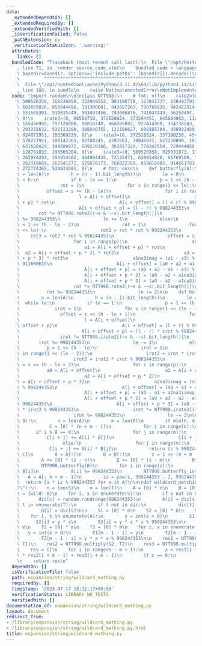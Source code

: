 ```yaml
---
data:
  _extendedDependsOn: []
  _extendedRequiredBy: []
  _extendedVerifiedWith: []
  _isVerificationFailed: false
  _pathExtension: py
  _verificationStatusIcon: ':warning:'
  attributes:
    links: []
  bundledCode: "Traceback (most recent call last):\n  File \"/opt/hostedtoolcache/Python/3.11.4/x64/lib/python3.11/site-packages/onlinejudge_verify/documentation/build.py\"\
    , line 71, in _render_source_code_stat\n    bundled_code = language.bundle(stat.path,\
    \ basedir=basedir, options={'include_paths': [basedir]}).decode()\n          \
    \         ^^^^^^^^^^^^^^^^^^^^^^^^^^^^^^^^^^^^^^^^^^^^^^^^^^^^^^^^^^^^^^^^^^^^^^^^^^^^^^^^^\n\
    \  File \"/opt/hostedtoolcache/Python/3.11.4/x64/lib/python3.11/site-packages/onlinejudge_verify/languages/python.py\"\
    , line 108, in bundle\n    raise NotImplementedError\nNotImplementedError\n"
  code: "import random\n\n\nclass NTT998:\n    # fmt: off\n    rate2=(0, 911660635,\
    \ 509520358, 369330050, 332049552, 983190778, 123842337, 238493703, 975955924,\
    \ 603855026, 856644456, 131300601, 842657263, 730768835, 942482514, 806263778,\
    \ 151565301, 510815449, 503497456, 743006876, 741047443, 56250497, 867605899,\
    \ 0)\n    irate2=(0, 86583718, 372528824, 373294451, 645684063, 112220581, 692852209,\
    \ 155456985, 797128860, 90816748, 860285882, 927414960, 354738543, 109331171,\
    \ 293255632, 535113200, 308540755, 121186627, 608385704, 438932459, 359477183,\
    \ 824071951, 103369235, 0)\n    rate3=(0, 372528824, 337190230, 454590761, 816400692,\
    \ 578227951, 180142363, 83780245, 6597683, 70046822, 623238099, 183021267, 402682409,\
    \ 631680428, 344509872, 689220186, 365017329, 774342554, 729444058, 102986190,\
    \ 128751033, 395565204, 0)\n    irate3=(0, 509520358, 929031873, 170256584, 839780419,\
    \ 282974284, 395914482, 444904435, 72135471, 638914820, 66769500, 771127074, 985925487,\
    \ 262319669, 262341272, 625870173, 768022760, 859816005, 914661783, 430819711,\
    \ 272774365, 530924681, 0)\n    # fmt: on\n\n    def butterfly(A):\n        n\
    \ = len(A)\n        h = (n - 1).bit_length()\n        le = 0\n        while le\
    \ < h:\n            if h - le == 1:\n                p = 1 << (h - le - 1)\n \
    \               rot = 1\n                for s in range(1 << le):\n          \
    \          offset = s << (h - le)\n                    for i in range(p):\n  \
    \                      l = A[i + offset]\n                        r = A[i + offset\
    \ + p] * rot\n                        A[i + offset] = (l + r) % 998244353\n  \
    \                      A[i + offset + p] = (l - r) % 998244353\n             \
    \       rot *= NTT998.rate2[(~s & -~s).bit_length()]\n                    rot\
    \ %= 998244353\n                le += 1\n            else:\n                p\
    \ = 1 << (h - le - 2)\n                rot = 1\n                for s in range(1\
    \ << le):\n                    rot2 = rot * rot % 998244353\n                \
    \    rot3 = rot2 * rot % 998244353\n                    offset = s << (h - le)\n\
    \                    for i in range(p):\n                        a0 = A[i + offset]\n\
    \                        a1 = A[i + offset + p] * rot\n                      \
    \  a2 = A[i + offset + p * 2] * rot2\n                        a3 = A[i + offset\
    \ + p * 3] * rot3\n                        a1na3imag = (a1 - a3) % 998244353 *\
    \ 911660635\n                        A[i + offset] = (a0 + a2 + a1 + a3) % 998244353\n\
    \                        A[i + offset + p] = (a0 + a2 - a1 - a3) % 998244353\n\
    \                        A[i + offset + p * 2] = (a0 - a2 + a1na3imag) % 998244353\n\
    \                        A[i + offset + p * 3] = (a0 - a2 - a1na3imag) % 998244353\n\
    \                    rot *= NTT998.rate3[(~s & -~s).bit_length()]\n          \
    \          rot %= 998244353\n                le += 2\n\n    def butterfly_inv(A):\n\
    \        n = len(A)\n        h = (n - 1).bit_length()\n        le = h\n      \
    \  while le:\n            if le == 1:\n                p = 1 << (h - le)\n   \
    \             irot = 1\n                for s in range(1 << (le - 1)):\n     \
    \               offset = s << (h - le + 1)\n                    for i in range(p):\n\
    \                        l = A[i + offset]\n                        r = A[i +\
    \ offset + p]\n                        A[i + offset] = (l + r) % 998244353\n \
    \                       A[i + offset + p] = (l - r) * irot % 998244353\n     \
    \               irot *= NTT998.irate2[(~s & -~s).bit_length()]\n             \
    \       irot %= 998244353\n                le -= 1\n            else:\n      \
    \          p = 1 << (h - le)\n                irot = 1\n                for s\
    \ in range(1 << (le - 2)):\n                    irot2 = irot * irot % 998244353\n\
    \                    irot3 = irot2 * irot % 998244353\n                    offset\
    \ = s << (h - le + 2)\n                    for i in range(p):\n              \
    \          a0 = A[i + offset]\n                        a1 = A[i + offset + p]\n\
    \                        a2 = A[i + offset + p * 2]\n                        a3\
    \ = A[i + offset + p * 3]\n                        a2na3iimag = (a2 - a3) * 86583718\
    \ % 998244353\n                        A[i + offset] = (a0 + a1 + a2 + a3) % 998244353\n\
    \                        A[i + offset + p] = (a0 - a1 + a2na3iimag) * irot % 998244353\n\
    \                        A[i + offset + p * 2] = (a0 + a1 - a2 - a3) * irot2 %\
    \ 998244353\n                        A[i + offset + p * 3] = (a0 - a1 - a2na3iimag)\
    \ * irot3 % 998244353\n                    irot *= NTT998.irate3[(~s & -~s).bit_length()]\n\
    \                    irot %= 998244353\n                le -= 2\n\n    def multiply(A,\
    \ B):\n        n = len(A)\n        m = len(B)\n        if min(n, m) <= 60:\n \
    \           C = [0] * (n + m - 1)\n            for i in range(n):\n          \
    \      if i % 8 == 0:\n                    for j in range(m):\n              \
    \          C[i + j] += A[i] * B[j]\n                        C[i + j] %= 998244353\n\
    \                else:\n                    for j in range(m):\n             \
    \           C[i + j] += A[i] * B[j]\n            return [c % 998244353 for c in\
    \ C]\n        A = A[:]\n        B = B[:]\n        z = 1 << (n + m - 2).bit_length()\n\
    \        A += [0] * (z - n)\n        B += [0] * (z - m)\n        NTT998.butterfly(A)\n\
    \        NTT998.butterfly(B)\n        for i in range(z):\n            A[i] *=\
    \ B[i]\n            A[i] %= 998244353\n        NTT998.butterfly_inv(A)\n     \
    \   A = A[: n + m - 1]\n        iz = pow(z, 998244353 - 2, 998244353)\n      \
    \  return [a * iz % 998244353 for a in A]\n\n\ndef wildcard_matching(S, T, wild=\"\
    ?\"):\n    n = len(S)\n    m = len(T)\n    A = [0] * n\n    B = [0] * m\n    dic\
    \ = {wild: 0}\n    for i, s in enumerate(S):\n        if s not in dic:\n     \
    \       dic[s] = random.randrange(998244353)\n        A[i] = dic[s]\n    for i,\
    \ t in enumerate(T):\n        if t not in dic:\n            dic[t] = random.randrange(998244353)\n\
    \        B[i] = dic[t]\n\n    S1 = [0] * n\n    S2 = [0] * n\n    S3 = [0] * n\n\
    \    for i, x in enumerate(A):\n        y = int(x > 0)\n        S1[i] = y\n  \
    \      S2[i] = y * x\n        S3[i] = y * x * x % 998244353\n\n    T1 = [0] *\
    \ m\n    T2 = [0] * m\n    T3 = [0] * m\n    for i, x in enumerate(B):\n     \
    \   y = int(x > 0)\n        T1[m - 1 - i] = y\n        T2[m - 1 - i] = y * x\n\
    \        T3[m - 1 - i] = y * x * x % 998244353\n\n    res1 = NTT998.multiply(S3,\
    \ T1)\n    res2 = NTT998.multiply(S2, T2)\n    res3 = NTT998.multiply(S1, T3)\n\
    \    res = []\n    for i in range(n - m + 1):\n        x = res1[i + m - 1] - 2\
    \ * res2[i + m - 1] + res3[i + m - 1]\n        if x == 0:\n            res.append(i)\n\
    \n    return res\n"
  dependsOn: []
  isVerificationFile: false
  path: expansion/string/wildcard_mathing.py
  requiredBy: []
  timestamp: '2023-07-17 18:11:17+09:00'
  verificationStatus: LIBRARY_NO_TESTS
  verifiedWith: []
documentation_of: expansion/string/wildcard_mathing.py
layout: document
redirect_from:
- /library/expansion/string/wildcard_mathing.py
- /library/expansion/string/wildcard_mathing.py.html
title: expansion/string/wildcard_mathing.py
---
```

